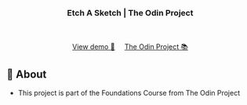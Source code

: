 <br />
<div align="center">
  <!-- <a href="https://adrianogtl.github.io/top-etch-a-sketch/">
    <img src=".github/logo.png" alt="Logo" width="80" height="80">
  </a> -->

<h3 align="center">Etch A Sketch | The Odin Project</h3>

  <p align="center">
    <br />
    <br />
    <a href="https://adrianogtl.github.io/top-etch-a-sketch/">View demo 👀</a>
    &nbsp;&nbsp;&nbsp;
    <a href="https://www.theodinproject.com/lessons/foundations-etch-a-sketch#assignment">The Odin Project 📚</a>

  </p>
</div>

## 🎯 About

- This project is part of the Foundations Course from The Odin Project

<!-- ## 🚀 Technologies -->

<!-- ## ♥️ Acknowledgments -->
